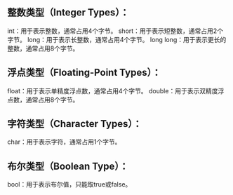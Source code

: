 ## 整数类型（Integer Types）：
int：用于表示整数，通常占用4个字节。
short：用于表示短整数，通常占用2个字节。
long：用于表示长整数，通常占用4个字节。
long long：用于表示更长的整数，通常占用8个字节。
## 浮点类型（Floating-Point Types）：
float：用于表示单精度浮点数，通常占用4个字节。
double：用于表示双精度浮点数，通常占用8个字节。
## 字符类型（Character Types）：
char：用于表示字符，通常占用1个字节。
## 布尔类型（Boolean Type）：
bool：用于表示布尔值，只能取true或false。
